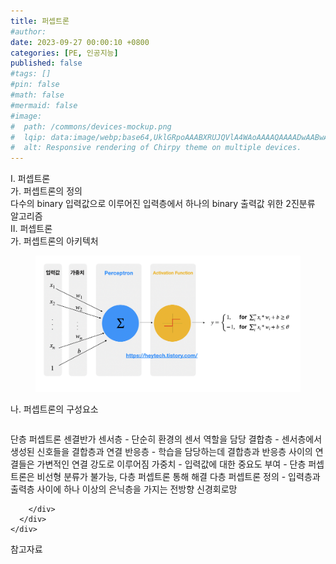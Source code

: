 ```yaml
---
title: 퍼셉트론
#author: 
date: 2023-09-27 00:00:10 +0800
categories: [PE, 인공지능]
published: false
#tags: []
#pin: false
#math: false
#mermaid: false
#image:
#  path: /commons/devices-mockup.png
#  lqip: data:image/webp;base64,UklGRpoAAABXRUJQVlA4WAoAAAAQAAAADwAABwAAQUxQSDIAAAARL0AmbZurmr57yyIiqE8oiG0bejIYEQTgqiDA9vqnsUSI6H+oAERp2HZ65qP/VIAWAFZQOCBCAAAA8AEAnQEqEAAIAAVAfCWkAALp8sF8rgRgAP7o9FDvMCkMde9PK7euH5M1m6VWoDXf2FkP3BqV0ZYbO6NA/VFIAAAA
#  alt: Responsive rendering of Chirpy theme on multiple devices.
---
```


<div class="post-wrap">
  <div class="para">
    <div class="para-title">
      I. 퍼셉트론
    </div>
    <div class="para-cntnt">
      <div class="para">
        <div class="para-title">
          가. 퍼셉트론의 정의
        </div>
        <div class="para-cntnt">
            다수의 binary 입력값으로 이루어진 입력층에서 하나의 binary 출력값 위한 2진분류 알고리즘
        </div>
      </div>
    </div>
  </div>
  
  <div class="para">
    <div class="para-title">
      II. 퍼셉트론
    </div>
    <div class="para-cntnt">
      <div class="para">
        <div class="para-title">
          가. 퍼셉트론의 아키텍처
        </div>
        <div class="para-cntnt">
          <figure class="post-figure">
            <img src="/assets/img/posts/퍼셉트론.png" alt="퍼셉트론">
<!--            <figcaption>Source: Unveiling the Metaverse: Exploring Emerging Trends, Multifaceted Perspectives, and Future Challenges</figcaption>-->
          </figure>
        </div>
      </div>
      <div class="para">
        <div class="para-title">
          나. 퍼셉트론의 구성요소
        </div>
        <div class="para-cntnt">
          <table class="post-table">
          </table>
          단층 퍼셉트론 센결반가
  센서층 - 단순히 환경의 센서 역할을 담당
  결합층 - 센서층에서 생성된 신호들을 결합층과 연결
  반응층 - 학습을 담당하는데 결합층과 반응층 사이의 연결들은 가변적인 연결 강도로 이루어짐
  가중치 - 입력값에 대한 중요도 부여
  - 단층 퍼셉트론은 비선형 분류가 불가능, 다층 퍼셉트론 통해 해결
다층 퍼셉트론
  정의 - 입력층과 출력층 사이에 하나 이상의 은닉층을 가지는 전방향 신경회로망

        </div>
      </div>
    </div>
  </div>

  <div class="refr-wrap">
    <div class="refr-title">
        참고자료
    </div>
    <ol class="refr-list">
    <!--    <li>(나현식, 최대선) <a target="_blank" href="https://scienceon.kisti.re.kr/commons/util/originalView.do?cn=JAKO202225948430499&oCn=JAKO202225948430499&dbt=JAKO&journal=NJOU00291864">메타버스 보안 위협 요소 및 대응 방안 검토</a></li>-->
    <!--    <li>(M. Uddin, S. Manickam, H. Ullah, M. Obaidat and A. Dandoush) <a target="_blank" href="https://ieeexplore.ieee.org/abstract/document/10138386">Unveiling the Metaverse: Exploring Emerging Trends, Multifaceted Perspectives, and Future Challenges</a></li>-->
    </ol>
  </div>
</div>
